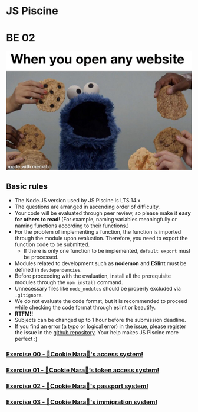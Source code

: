 # JS Piscine

# BE 02

![](images/cookie.jpg)

## Basic rules

* The Node.JS version used by JS Piscine is LTS 14.x.
* The questions are arranged in ascending order of difficulty.
* Your code will be evaluated through peer review, so please make it **easy for others to read**! (For example, naming variables meaningfully or naming functions according to their functions.)
* For the problem of implementing a function, the function is imported through the module upon evaluation. Therefore, you need to export the function code to be submitted.
  - If there is only one function to be implemented, `default export` must be processed.
* Modules related to development such as **nodemon** and **ESlint** must be defined in `devdependencies`.
* Before proceeding with the evaluation, install all the prerequisite modules through the `npm install` command.
* Unnecessary files like `node_modules` should be properly excluded via `.gitignore`.
* We do not evaluate the code format, but it is recommended to proceed while checking the code format through eslint or beautify.
* **RTFM!!**
* Subjects can be changed up to 1 hour before the submission deadline.
* If you find an error (a typo or logical error) in the issue, please register the issue in the [github repository](https://github.com/issamelferkh/Piscine_JS). Your help makes JS Piscine more perfect :)

### [Exercise 00 - 🍪Cookie Nara🍪's access system!](ex00.md)
### [Exercise 01 - 🍪Cookie Nara🍪’s token access system!](ex01.md)
### [Exercise 02 - 🍪Cookie Nara🍪's passport system!](ex02.md)
### [Exercise 03 - 🍪Cookie Nara🍪's immigration system!](ex03.md)